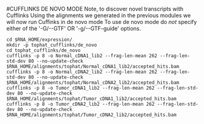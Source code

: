 #CUFFLINKS DE NOVO MODE
Note, to discover novel transcripts with Cufflinks 
Using the alignments we generated in the previous modules we will now run Cuffinks in de novo mode
To use de novo mode do *not* specify either of the '-G/--GTF' OR '-g/--GTF-guide' options.
	
	cd $RNA_HOME/expression/
	mkdir -p tophat_cufflinks/de_novo
	cd tophat_cufflinks/de_novo
	cufflinks -p 8 -o Normal_cDNA1_lib2 --frag-len-mean 262 --frag-len-std-dev 80 --no-update-check $RNA_HOME/alignments/tophat/Normal_cDNA1_lib2/accepted_hits.bam
	cufflinks -p 8 -o Normal_cDNA2_lib2 --frag-len-mean 262 --frag-len-std-dev 80 --no-update-check $RNA_HOME/alignments/tophat/Normal_cDNA2_lib2/accepted_hits.bam
	cufflinks -p 8 -o Tumor_cDNA1_lib2 --frag-len-mean 262 --frag-len-std-dev 80 --no-update-check $RNA_HOME/alignments/tophat/Tumor_cDNA1_lib2/accepted_hits.bam
	cufflinks -p 8 -o Tumor_cDNA2_lib2 --frag-len-mean 262 --frag-len-std-dev 80 --no-update-check $RNA_HOME/alignments/tophat/Tumor_cDNA2_lib2/accepted_hits.bam